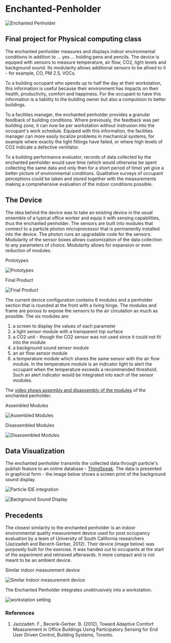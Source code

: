 # Enchanted-Penholder

![Enchanted Penholder](https://github.com/jkatungy/Enchanted-Penholder/blob/master/EnchantedPenholder_Images/EnchantedPenholderOn.JPG?raw=true)

## Final project for Physical computing class
The enchanted penholder measures and displays indoor environmental conditions in addition to ... yes ... holding pens and pencils. The device is equiped with sensors to measure temperature, air flow, CO2, light levels and background sound. Its modularity allows additional sensors to be afixed to it - for example, CO, PM 2.5, VOCs. 

To a building occupant who spends up to half the day at their workstation, this information is useful because their environment has impacts on their health, productivity, comfort and happiness. For the occupant to have this information is a liability to the building owner but also a compulsion to better buildings.

To a facilities manager, the enchanted penholder provides a granular feedback of building conditions. Where previously, the feedback was per building zone, it can now be per workstation without instrusion into the occupant's work schedule. Equiped with this information, the facilities manager can more easily localize problems in mechanical systems, for example where exactly the light fittings have failed, or where high levels of CO2 indicate a defective ventilator.

To a building performance evaluator, records of data collected by the enchanted penholder would save time (which would otherwise be spent collecting the same data and only then for a short period of time) yet give a better picture of environmental conditions. Qualitative surveys of occupant perceptions could be taken and stored together with the measurements making a comprehensive evaluation of the indoor conditions possible.

## The Device
The idea behind the device was to take an existing device in the usual ensemble of a typical office worker and equip it with sensing capabilities, thus the enchanted penholder. The sensors are built into modules that connect to a particle photon microprocessor that is permanently installed into the device. The photon runs an upgradable code for the sensors. Modularity of the sensor boxes allows customization of the data collection to any parameters of choice. Modularity allows for expansion or even reduction of modules.

Prototypes

![Prototypes](https://github.com/jkatungy/Enchanted-Penholder/blob/master/EnchantedPenholder_Images/Prototypes.JPG?raw=true)

Final Product

![Final Product](https://github.com/jkatungy/Enchanted-Penholder/blob/master/EnchantedPenholder_Images/EnchantedPenholder.JPG?raw=true)

The current device configuration contains 6 modules and a penholder section that is rounded at the front with a living hinge. The modules and frame are porous to expose the sensors to the air circulation as much as possible. The six modules are:
1. a screen to display the values of each parameter
2. a light sensor module with a transparent top surface
3. a CO2 unit - though the CO2 sensor was not used since it could not fit into the module
4. a background sound sensor module
5. an air flow sensor module
6. a temperature module which shares the same sensor with the air flow module. In the temperature module is an indicator light to alert the occupant when the temperature exceeds a recommended threshold. Such an alert indicator would be integrated into each of the sensor modules.

The [video shows assembly and disassembly of the modules](https://youtu.be/jMIEHv8Mej4) of the enchanted penholder.

Assembled Modules

![Assembled Modules](https://github.com/jkatungy/Enchanted-Penholder/blob/master/EnchantedPenholder_Images/EnchantedPenholderAssembled.JPG?raw=true)

Disassembled Modules

![Disassembled Modules](https://github.com/jkatungy/Enchanted-Penholder/blob/master/EnchantedPenholder_Images/EnchantedPenholder_disassembled.JPG?raw=true)

## Data Visualization
The enchanted penholder transmits the collected data through particle's publish feature to an online database - [ThingSpeak](https://thingspeak.com/). The data is presented in graphical form - the image below shows a screen print of the background sound display.

![Particle IDE integration](https://github.com/jkatungy/Enchanted-Penholder/blob/master/EnchantedPenholder_Images/particle_io_console.JPG?raw=true)

![Background Sound Display](https://github.com/jkatungy/Enchanted-Penholder/blob/master/EnchantedPenholder_Images/SoundChart.JPG?raw=true)

## Precedents
The closest similarity to the enchanted penholder is an indoor environmental quality measurement device used for post occupancy evaluation by a team of University of South California researchers (Jazizadeh and Becerit-Gerber, 2012). Their device (image below) was purposely built for the exercise. It was handed out to occupants at the start of the experiment and retrieved afterwards. It more compact and is not meant to be an ambient device.

Similar indoor measurement device

![Similar Indoor measurement device](https://github.com/jkatungy/Enchanted-Penholder/blob/master/EnchantedPenholder_Images/Precedent.JPG?raw=true)

The Enchanted Penholder integrates unobtrusively into a workstation.

![workstation setting](https://github.com/jkatungy/Enchanted-Penholder/blob/master/EnchantedPenholder_Images/EnchantedPenholder_Workstation.JPG?raw=true)


### References
1. Jazizadeh. F., Becerik-Gerber. B. (2012), Toward Adaptive Comfort Measurement in Office Buildings Using Participatory Sensing for End User Driven Control, Building Systems, Toronto.
